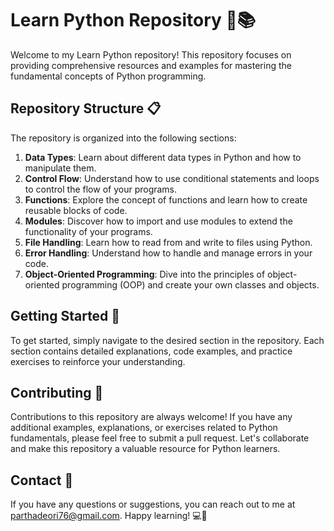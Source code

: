 # **Learn Python Repository** 🐍📚

Welcome to my Learn Python repository! This repository focuses on providing comprehensive resources and examples for mastering the fundamental concepts of Python programming.

## **Repository Structure** 📋

The repository is organized into the following sections:

1. **Data Types**: Learn about different data types in Python and how to manipulate them.
2. **Control Flow**: Understand how to use conditional statements and loops to control the flow of your programs.
3. **Functions**: Explore the concept of functions and learn how to create reusable blocks of code.
4. **Modules**: Discover how to import and use modules to extend the functionality of your programs.
5. **File Handling**: Learn how to read from and write to files using Python.
6. **Error Handling**: Understand how to handle and manage errors in your code.
7. **Object-Oriented Programming**: Dive into the principles of object-oriented programming (OOP) and create your own classes and objects.

## **Getting Started** 🚀

To get started, simply navigate to the desired section in the repository. Each section contains detailed explanations, code examples, and practice exercises to reinforce your understanding.

## **Contributing** 🤝

Contributions to this repository are always welcome! If you have any additional examples, explanations, or exercises related to Python fundamentals, please feel free to submit a pull request. Let's collaborate and make this repository a valuable resource for Python learners.

## Contact 📧

If you have any questions or suggestions, you can reach out to me at [parthadeori76@gmail.com](mailto:parthadeori76@gmail.com). Happy learning! 💻🐍
